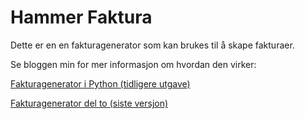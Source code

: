 # Hammer Faktura

Dette er en en fakturagenerator som kan brukes til å skape fakturaer.

Se bloggen min for mer informasjon om hvordan den virker:

[Fakturagenerator i Python (tidligere utgave)](https://www.olehammersland.com/blogg/fakturagenerator-i-python/) 

[Fakturagenerator del to (siste versjon)](https://www.olehammersland.com/blogg/fakturaer-del-to/) 
